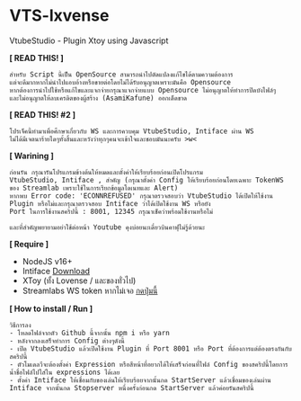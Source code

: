 # VTS-lxvense
VtubeStudio - Plugin Xtoy using Javascript

**[ READ THIS! ]**
```
สำหรับ Script นี้เป็น OpenSource สามารถนำไปดัดแปลงแก้ไขได้ตามความต้องการ
แต่จะดีมากหากไม่นำไปแอบอ้างหรือขายต่อโดยไม่ได้รับอนุญาตเพราะมันคือ Opensource
หากต้องการนำไปใช้หรือแก้ไขและแจกจ่ายกรุณาแจกจ่ายแบบ Opensource ไม่อนุญาตให้ทำการปิดบังไฟล์ๆ
และไม่อนุญาตให้ลบเครดิตของผู้สร้าง (AsamiKafune) ออกเด็ดขาด
```


**[ READ THIS! #2 ]**
```
โปรเจ็คนี้ทำมาเพื่อศึกษาเกี่ยวกับ WS และการควบคุม VtubeStudio, Intiface ผ่าน WS
ไม่ได้มีเจตนาร้ายไดๆทั้งสิ้นและหวังว่าทุกๆคนจะเข้าใจและชอบมันนะครับ >w<
```

**[ Warining ]**
```
ก่อนรัน กรุณารันโปรแกรมข้างต้นให้หมดและตั้งค่าให้เรียบร้อยก่อนเปิดโปรแกรม
VtubeStudio, Intiface , สำคัญ (กรุณาตั้งค่า Config ให้เรียบร้อยก่อนโดยเฉพาะ TokenWS ของ Streamlab เพราะใช้ในการเรียกข้อมูลโดเนทและ Alert)
หากพบ Error code: 'ECONNREFUSED' กรุณาตรวจสอบว่า VtubeStudio ได้เปิดให้ใช้งาน Plugin หรือไม่และกรุณาตรวจสอบ Intiface ว่าได้เปิดใช้งาน WS หรือยัง
Port ในการใช้งานสคริปนี้ : 8001, 12345 กรุณาเช็คว่าพร้อมใช้งานหรือไม่

และที่สำคัญพยายามอย่าใช้ต่อหน้า Youtube คุงบ่อยนะเดี๋ยวบินคาฟุไม่รู้ด้วยนะ
```

**[ Require ]**
- NodeJS v16+
- Intiface [Download](https://intiface.com/desktop/)
- XToy (ทั้ง Lovense / และของทั่วไป)
- Streamlabs WS token หากไม่เจอ [กดปุ่มนี้](https://streamlabs.com/dashboard#/settings/api-settings)


**[ How to install / Run ]**
```
วิธีการลง 
- โหลดไฟล์จากตัว Github นี้จากนั้น npm i หรือ yarn
- หลังจากลงเสร็จทำการ Config ต่างๆดังนี้
- เปิด VtubeStudio แล้วเปิดใช้งาน Plugin ที่ Port 8001 หรือ Port ที่ต้องการแต่ต้องตรงกันกับสคริปนี้
- ตัวโมเดลวีจะต้องตั้งค่า Expression หรือสีหน้าที่อยากได้ให้เสร็จก่อนที่ไฟล์ Config ของสคริปนี้โดยการน้ำชื่อไฟล์ไปใส่ใน expressions ได้เลย
- ตั้งค่า Intiface ให้เชื่อมกับของเล่นให้เรียบร้อยจากนั้นกด StartServer แล้วเชื่อมของเล่นผ่าน Intiface จากนั้นกด Stopserver หนึ่งครั้งก่อนกด StartServer แล้วค่อยรันสคริปนี้
```
 
